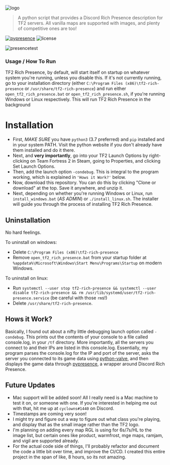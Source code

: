 ![logo](https://i.imgur.com/keDuc38.png)

>A python script that provides a Discord Rich Presence description for TF2 servers. All vanilla maps are supported with images, and plenty of competitive ones are too! 

[![pypresence](https://img.shields.io/badge/using-pypresence-00bb88.svg?style=for-the-badge&logo=discord&logoWidth=20)](https://github.com/qwertyquerty/pypresence) ![license](https://img.shields.io/github/license/cyclowns/tf2-rich-presence.svg?style=for-the-badge)

![presencetest](https://i.imgur.com/29WQ1UM.png)

### Usage / How To Run

TF2 Rich Presence, by default, will start itself on startup on whatever system you're running, unless you disable this.
If it's not currently running, go to your installation directory (either `C:\Program Files (x86)\tf2-rich-presence` or `/usr/share/tf2-rich-presence`)
and run either `open_tf2_rich_presence.bat` or `open_tf2_rich_presence.sh`, if you're running Windows or Linux respectively. This will run TF2 Rich Presence
in the background

# **Installation**

- First, *MAKE SURE* you have `python3` (3.7 preferred) and `pip` installed and in your system PATH. Visit the python website if you don't already have them installed and do it there.
- Next, and **very importantly**, go into your TF2 Launch Options by right-clicking on Team Fortress 2 in Steam, going to Properties, and clicking Set Launch Options.
- Then, add the launch option `-condebug`. This is integral to the program working, which is explained in `'Hows it Work?'` below.
- Now, download this repository. You can do this by clicking "Clone or download" at the top. Save it anywhere, and unzip it.
- Next, depending on whether you're running Windows or Linux, run `install_windows.bat` (*AS ADMIN*) or `./install_linux.sh`. The installer will guide you through the process of installing TF2 Rich Presence.

## **Uninstallation**

No hard feelings.

To uninstall on windows:

- Delete `C:\Program Files (x86)\tf2-rich-presence`
- Remove `open_tf2_rich_presence.bat` from your startup folder at `%appdata%\Microsoft\Windows\Start Menu\Programs\Startup` on modern Windows.

To uninstall on linux:

- Run `systemctl --user stop tf2-rich-presence && systemctl --user disable tf2-rich-presence && rm /usr/lib/systemd/user/tf2-rich-presence.service` (be careful with those `rm`s!)
- Delete `/usr/share/tf2-rich-presence`.

## Hows it Work?

Basically, I found out about a nifty little debugging launch option called `-condebug`. This prints out the contents of your console to a file
called console.log, in your `/tf` directory. More importantly, all the servers you connect to and their IPs are listed in this console.log. Essentially,
my program parses the console.log for the IP and port of the server, asks the server you connected to its game data using [python-valve](https://github.com/serverstf/python-valve), and then displays the game data through [pypresence](https://github.com/qwertyquerty/pypresence), a wrapper around Discord Rich Presence.

## Future Updates

- Mac support will be added soon! All I really need is a Mac machine to test it on, or someone with one. If you're interested in helping me out with that, hit me up at `cyclowns#1440` on Discord.
- Timestamps are coming very soon!
- I might try and figure out a way to figure out what class you're playing, and display that as the small image rather than the TF2 logo.
- I'm planning on adding every map RGL is using for 6s/7s/HL to the image list, but certain ones like product, warmfrost, mge maps, ramjam, and vigil are supported already.
- For the actual code side of things, I'll probably refactor and document the code a little bit over time, and improve the CI/CD. I created this entire project in the span of like, 8 hours, so its not amazing.
